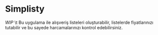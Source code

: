 # Simplisty

*WIP* \t
Bu uygulama ile alışveriş listeleri oluşturabilir, listelerde fiyatlarınızı tutabilir ve bu sayede harcamalarınızı kontrol edebilirsiniz. 
